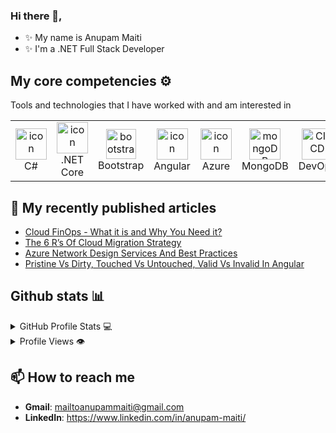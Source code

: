 
### Hi there 👋,

- ✨ My name is Anupam Maiti
- ✨ I'm a .NET Full Stack Developer

## My core competencies ⚙️

Tools and technologies that I have worked with and am interested in
<table>
  <tr>
    <td align="center">
        <img src="https://techstack-generator.vercel.app/csharp-icon.svg" alt="icon" width="50" height="50" />
      <br>C#
    </td>
    <td align="center">
      <a href="#macropower-tech">
        <img src="https://user-images.githubusercontent.com/25181517/121405754-b4f48f80-c95d-11eb-8893-fc325bde617f.png" alt="icon" width="50" height="50" />
      </a>
      <br>.NET Core
    </td>
        <td align="center">
        <img src="https://skillicons.dev/icons?i=bootstrap" width="48" height="48" alt="bootstrap" />
      <br>Bootstrap
    </td>
    <td align="center">
        <img src="https://user-images.githubusercontent.com/25181517/183890595-779a7e64-3f43-4634-bad2-eceef4e80268.png" alt="icon" width="50" height="50" />
      <br>Angular
    </td>
    <td align="center">
        <img src="https://user-images.githubusercontent.com/25181517/183911544-95ad6ba7-09bf-4040-ac44-0adafedb9616.png" alt="icon" width="50" height="50" />
      <br>Azure
    </td>
   <td align="center">
      <img height="50" src="https://user-images.githubusercontent.com/25181517/182884177-d48a8579-2cd0-447a-b9a6-ffc7cb02560e.png" alt="mongoDB" title="mongoDB" />
      <br>MongoDB
    </td>
    <td align="center">
       <img height="50" src="https://user-images.githubusercontent.com/25181517/183868728-b2e11072-00a5-47e2-8a4e-4ebbb2b8c554.png" alt="CI/CD" title="CI/CD" />
      <br>DevOps
    </td>
    <td align="center">
        <img src="https://user-images.githubusercontent.com/25181517/117207330-263ba280-adf4-11eb-9b97-0ac5b40bc3be.png" width="50" height="50" alt="Docker" />
      <br>Docker
    </td>
    <td align="center">
        <img src="https://user-images.githubusercontent.com/25181517/182534006-037f08b5-8e7b-4e5f-96b6-5d2a5558fa85.png" width="50" height="50" alt="Kubernetes" />
      <br>Kubernetes
    </td>
    <td align="center">
        <img src="https://user-images.githubusercontent.com/25181517/183345121-36788a6e-5462-424a-be67-af1ebeda79a2.png" alt="icon" width="50" height="50" />
      <br>Terraform
    </td>
  </tr>
</table>

## 📜 My recently published articles
- [Cloud FinOps - What it is and Why You Need it?](https://www.c-sharpcorner.com/article/cloud-finops-what-it-is-and-why-you-need-it/)
- [The 6 R’s Of Cloud Migration Strategy](https://www.c-sharpcorner.com/article/the-6-rs-of-cloud-migration-strategy/)
- [Azure Network Design Services And Best Practices](https://www.c-sharpcorner.com/article/azure-network-design-services-and-best-practices/)
- [Pristine Vs Dirty, Touched Vs Untouched, Valid Vs Invalid In Angular](https://www.c-sharpcorner.com/article/pristine-vs-dirty-touched-vs-untouched-valid-vs-invalid-in-angular/)

## Github stats 📊

<details>
  <summary>GitHub Profile Stats 💻</summary>
  <br/>
    <a href="https://github.com/dynamicanupam/github-readme-stats"><img alt="rzashakeri's Github Stats" src="https://github-readme-stats.vercel.app/api/?username=dynamicanupam&show_icons=true&count_private=true&theme=default&hide_border=true&bg_color=fff&title_color=00E676&icon_color=00E676" height="192px"/></a>
  <a href="https://github.com/dynamicanupam/github-readme-stats"><img alt="rzashakeri's Top Languages" src="https://github-readme-stats.vercel.app/api/top-langs/?username=dynamicanupam&langs_count=8&layout=compact&theme=default&hide_border=true&bg_color=fff&title_color=000&icon_color=000&hide=Jupyter%20Notebook" height="192px"/></a>
  <br/>
</details>

<details>
  <summary>Profile Views 👁️</summary>
  <br/>
  <img src="https://komarev.com/ghpvc/?username=dynamicanupam&label=PROFILE+VIEWS&style=for-the-badge&color=brightgreen">
</details>

## 📫 How to reach me

- **Gmail**: mailtoanupammaiti@gmail.com
- **LinkedIn**: https://www.linkedin.com/in/anupam-maiti/
